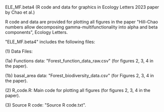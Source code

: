 ELE_MF.beta4 (R code and data for graphics in Ecology Letters 2023 paper by Chao et al.)

R code and data are provided for plotting all figures in the paper "Hill-Chao numbers allow decomposing gamma-multifunctionality into alpha and beta components", Ecology Letters. 

"ELE_MF.beta4" includes the following files:

(1) Data Files: 

(1a) Functions data: "Forest_function_data_raw.csv" (for figures 2, 3, 4 in the paper). 

(1b) basal_area data: "Forest_biodiversity_data.csv" (for Figures 2, 3, 4 in the paper).

(2) R_code.R: Main code for plotting all figures (for figures 2, 3, 4 in the paper).

(3) Source R code: "Source R code.txt".

